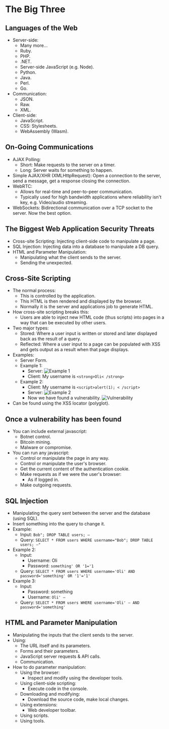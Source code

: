 # The Big Three

## Languages of the Web

- Server-side:
  - Many more...
  - Ruby.
  - PHP.
  - .NET.
  - Server-side JavaScript (e.g. Node).
  - Python.
  - Java.
  - Perl.
  - Go.
- Communication:
  - JSON.
  - Raw.
  - XML.
- Client-side:
  - JavaScript.
  - CSS: Stylesheets.
  - WebAssembly (Wasm).

## On-Going Communications

- AJAX Polling:
  - Short: Make requests to the server on a timer.
  - Long: Server waits for something to happen.
- Simple AJAX/XHR (XMLHttpRequest): Open a connection to the server, send a message, get a response closing the connection.
- WebRTC:
  - Allows for real-time and peer-to-peer communication.
  - Typically used for high bandwidth applications where reliability isn't key, e.g. Video/audio streaming.
- WebSockets: Bidirectional communication over a TCP socket to the server. Now the best option.

## The Biggest Web Application Security Threats

- Cross-site Scripting: Injecting client-side code to manipulate a page.
- SQL Injection: Injecting data into a database to manipulate a DB query.
- HTML and Parameter Manipulation:
  - Manipulating what the client sends to the server.
  - Sending the unexpected.

## Cross-Site Scripting

- The normal process:
  - This is controlled by the application.
  - This HTML is then rendered and displayed by the browser.
  - Normally it is the server and applications job to generate HTML.
- How cross-site scripting breaks this:
  - Users are able to inject new HTML code (thus scripts) into pages in a way that can be executed by other users.
- Two major types:
  - Stored: Where a user input is written or stored and later displayed back as the result of a query.
  - Reflected: Where a user input to a page can be populated with XSS and gets output as a result when that page displays.
- Examples:
  - Server Form.
  - Example 1:
    - Server:
    ![Example 1](https://remnote-user-data.s3.amazonaws.com/8pLrO19Y63pEdlh5eY38bCSmdqP4eCbFYkqTh8IvyVAcuL_ifsQYA6F9MHB6kiNKXhHsoS_IkUAiwyJptI5WHq_zTcsjrqifm1OBRc5TOirLkvuxn2BvkvNlqeAkS0ho.png)
    - Client: My username is `<strong>Oli< /strong>`
  - Example 2:
    - Client: My username is `<script>alert(1); < /script>`
    - Server:
    ![Example 2](https://remnote-user-data.s3.amazonaws.com/fMe0fydjo0UsiwO1PQkrtfTzsbGAduElQ6EUu-NReKOXqVOiWdYoy5yMlBbfm4lfN7vx85F7GcVgOdEcLtW_diUw5zmSuPU921XxMdbqWfMzXJPOXO1efLaMEqh5jKfq.png)
    - Now we have found a vulnerability.
    ![Vulnerability](https://remnote-user-data.s3.amazonaws.com/h8M56DRuCog467S8wOkhiyuHAka18uxfXPNnU3j8f3Qahpqu92VKrRvY7Glvuau81H5t30yk-cRO_glNsVkfBfv3b22EscAeZlYfYfa8IBa4YfBs-F5xo6ZaXsKoPr7J.png)
- Can be found using the XSS locator (polyglot).

## Once a vulnerability has been found

- You can include external javascript:
  - Botnet control.
  - Bitcoin mining.
  - Malware or compromise.
- You can run any javascript:
  - Control or manipulate the page in any way.
  - Control or manipulate the user's browser.
  - Get the current content of the authentication cookie.
  - Make requests as if we were the user's browser:
    - As if logged in.
  - Make outgoing requests.

## SQL Injection

- Manipulating the query sent between the server and the database (using SQL).
- Insert something into the query to change it.
- Example:
  - Input: `Bob"; DROP TABLE users; ‒`
  - Query: `SELECT * FROM users WHERE username="Bob"; DROP TABLE users; ‒"`
- Example 2:
  - Input:
    - Username: Oli
    - Password: `something' OR '1='1`
  - Query: `SELECT * FROM users WHERE username='Oli' AND password='something' OR '1'='1'`
- Example 3:
  - Input:
    - Password: something
    - Username: `Oli' ‒`
  - Query: `SELECT * FROM users WHERE username='Oli' ‒ AND password='something'`

## HTML and Parameter Manipulation

- Manipulating the inputs that the client sends to the server.
- Using:
  - The URL itself and its parameters.
  - Forms and their parameters.
  - JavaScript server requests & API calls.
  - Communication.
- How to do parameter manipulation:
  - Using the browser:
    - Inspect and modify using the developer tools.
  - Using client-side scripting:
    - Execute code in the console.
  - Downloading and modifying:
    - Download the source code, make local changes.
  - Using extensions:
    - Web developer toolbar.
  - Using scripts.
  - Using tools.
